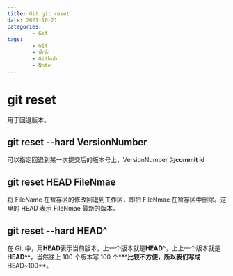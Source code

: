 ```yaml
---
title: Git git reset
date: 2021-10-21
categories:
        - Git
tags:
        - Git
        - 命令
        - Github
        - Note
---
```


# git reset

用于回退版本。

## git reset --hard VersionNumber

可以指定回退到某一次提交后的版本号上，VersionNumber 为**commit id**

## git reset HEAD FileNmae

将 FileName 在暂存区的修改回退到工作区，即把 FileNmae 在暂存区中删除。这里的 HEAD 表示 FileNmae 最新的版本。

## git reset --hard HEAD^

在 Git 中，用**HEAD**表示当前版本，上一个版本就是**HEAD^**，上上一个版本就是**HEAD^^**，当然往上 100 个版本写 100 个**^**比较不方便，所以我们写成**HEAD~100**。
